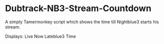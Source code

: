 # Dubtrack-NB3-Stream-Countdown

A simply Tamermonkey script which shows the time till Nightblue3 starts his stream.



Displays:
Live Now
Lateblue3
Time
